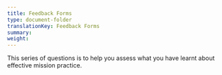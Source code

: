 ```yaml
---
title: Feedback Forms
type: document-folder
translationKey: Feedback Forms
summary: 
weight: 
---
```

This series of questions is to help you assess what you have learnt about effective mission practice.